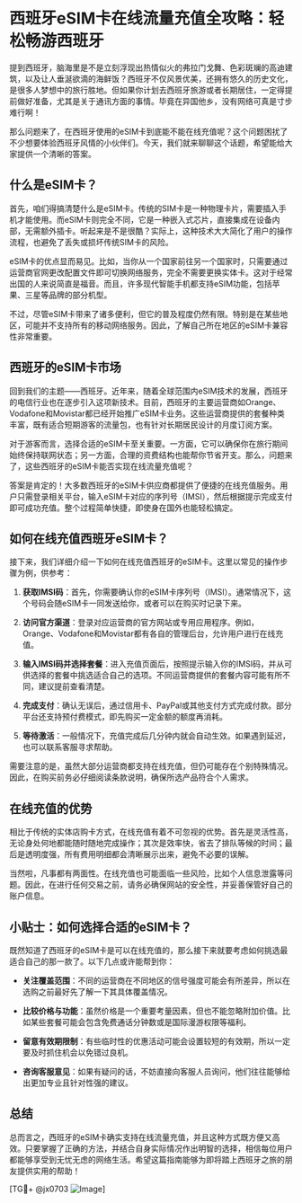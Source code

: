 # 西班牙eSIM卡在线流量充值全攻略：轻松畅游西班牙

提到西班牙，脑海里是不是立刻浮现出热情似火的弗拉门戈舞、色彩斑斓的高迪建筑，以及让人垂涎欲滴的海鲜饭？西班牙不仅风景优美，还拥有悠久的历史文化，是很多人梦想中的旅行胜地。但如果你计划去西班牙旅游或者长期居住，一定得提前做好准备，尤其是关于通讯方面的事情。毕竟在异国他乡，没有网络可真是寸步难行啊！

那么问题来了，在西班牙使用的eSIM卡到底能不能在线充值呢？这个问题困扰了不少想要体验西班牙风情的小伙伴们。今天，我们就来聊聊这个话题，希望能给大家提供一个清晰的答案。

## 什么是eSIM卡？

首先，咱们得搞清楚什么是eSIM卡。传统的SIM卡是一种物理卡片，需要插入手机才能使用。而eSIM卡则完全不同，它是一种嵌入式芯片，直接集成在设备内部，无需额外插卡。听起来是不是很酷？实际上，这种技术大大简化了用户的操作流程，也避免了丢失或损坏传统SIM卡的风险。

eSIM卡的优点显而易见。比如，当你从一个国家前往另一个国家时，只需要通过运营商官网更改配置文件即可切换网络服务，完全不需要更换实体卡。这对于经常出国的人来说简直是福音。而且，许多现代智能手机都支持eSIM功能，包括苹果、三星等品牌的部分机型。

不过，尽管eSIM卡带来了诸多便利，但它的普及程度仍然有限。特别是在某些地区，可能并不支持所有的移动网络服务。因此，了解自己所在地区的eSIM卡兼容性非常重要。

## 西班牙的eSIM卡市场

回到我们的主题——西班牙。近年来，随着全球范围内eSIM技术的发展，西班牙的电信行业也在逐步引入这项新技术。目前，西班牙的主要运营商如Orange、Vodafone和Movistar都已经开始推广eSIM卡业务。这些运营商提供的套餐种类丰富，既有适合短期游客的流量包，也有针对长期居民设计的月度订阅方案。

对于游客而言，选择合适的eSIM卡至关重要。一方面，它可以确保你在旅行期间始终保持联网状态；另一方面，合理的资费结构也能帮你节省开支。那么，问题来了，这些西班牙的eSIM卡能否实现在线流量充值呢？

答案是肯定的！大多数西班牙的eSIM卡供应商都提供了便捷的在线充值服务。用户只需登录相关平台，输入eSIM卡对应的序列号（IMSI），然后根据提示完成支付即可成功充值。整个过程简单快捷，即使身在国外也能轻松搞定。

## 如何在线充值西班牙eSIM卡？

接下来，我们详细介绍一下如何在线充值西班牙的eSIM卡。这里以常见的操作步骤为例，供参考：

1. **获取IMSI码**：首先，你需要确认你的eSIM卡序列号（IMSI）。通常情况下，这个号码会随eSIM卡一同发送给你，或者可以在购买时记录下来。

2. **访问官方渠道**：登录对应运营商的官方网站或专用应用程序。例如，Orange、Vodafone和Movistar都有各自的管理后台，允许用户进行在线充值。

3. **输入IMSI码并选择套餐**：进入充值页面后，按照提示输入你的IMSI码，并从可供选择的套餐中挑选适合自己的选项。不同运营商提供的套餐内容可能有所不同，建议提前查看清楚。

4. **完成支付**：确认无误后，通过信用卡、PayPal或其他支付方式完成付款。部分平台还支持预付费模式，即先购买一定金额的额度再消耗。

5. **等待激活**：一般情况下，充值完成后几分钟内就会自动生效。如果遇到延迟，也可以联系客服寻求帮助。

需要注意的是，虽然大部分运营商都支持在线充值，但仍可能存在个别特殊情况。因此，在购买前务必仔细阅读条款说明，确保所选产品符合个人需求。

## 在线充值的优势

相比于传统的实体店购卡方式，在线充值有着不可忽视的优势。首先是灵活性高，无论身处何地都能随时随地完成操作；其次是效率快，省去了排队等候的时间；最后是透明度强，所有费用明细都会清晰展示出来，避免不必要的误解。

当然啦，凡事都有两面性。在线充值也可能面临一些风险，比如个人信息泄露等问题。因此，在进行任何交易之前，请务必确保网站的安全性，并妥善保管好自己的账户信息。

## 小贴士：如何选择合适的eSIM卡？

既然知道了西班牙的eSIM卡是可以在线充值的，那么接下来就要考虑如何挑选最适合自己的那一款了。以下几点或许能帮到你：

- **关注覆盖范围**：不同的运营商在不同地区的信号强度可能会有所差异，所以在选购之前最好先了解一下其具体覆盖情况。
  
- **比较价格与功能**：虽然价格是一个重要考量因素，但也不能忽略附加价值。比如某些套餐可能会包含免费通话分钟数或是国际漫游权限等福利。

- **留意有效期限制**：有些临时性的优惠活动可能会设置较短的有效期，所以一定要及时抓住机会以免错过良机。

- **咨询客服意见**：如果有疑问的话，不妨直接向客服人员询问，他们往往能够给出更加专业且针对性强的建议。

## 总结

总而言之，西班牙的eSIM卡确实支持在线流量充值，并且这种方式既方便又高效。只要掌握了正确的方法，并结合自身实际情况作出明智的选择，相信每位用户都能够享受到无忧无虑的网络生活。希望这篇指南能够为即将踏上西班牙之旅的朋友提供实用的帮助！

[TG💪+ @jx0703 ![Image](https://github.com/user-attachments/assets/dbca1d08-cadb-493c-b0ec-ad6f7a83f270)]
